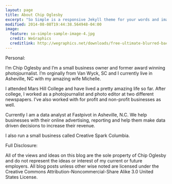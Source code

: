 ```yaml
---
layout: page
title: About Chip Oglesby
excerpt: "So Simple is a responsive Jekyll theme for your words and images."
modified: 2014-08-08T19:44:38.564948-04:00
image:
  feature: so-simple-sample-image-4.jpg
  credit: WeGraphics
  creditlink: http://wegraphics.net/downloads/free-ultimate-blurred-background-pack/
---
```


Personal:

I’m Chip Oglesby and I’m a small business owner and former award winning photojournalist. I’m orginally from Van Wyck, SC and I currently live in Asheville, NC with my amazing wife Michelle.

I attended Mars Hill College and have lived a pretty amazing life so far. After college, I worked as a photojournalist and photo editor at two different newspapers. I’ve also worked with for profit and non-profit businesses as well.

Currently I am a data analyst at Fastpivot in Asheville, N.C. We help businesses with their online advertising, reporting and help them make data driven decisions to increase their revenue.

I also run a small business called Creative Spark Columbia.

Full Disclosure:

All of the views and ideas on this blog are the sole property of Chip Oglesby and do not represent the ideas or interest of my current or future employers. All blog posts unless other wise noted are licensed under the Creative Commons Attribution-Noncommercial-Share Alike 3.0 United States License.

[^1]: Example: *domain.com/category-name/post-title*
